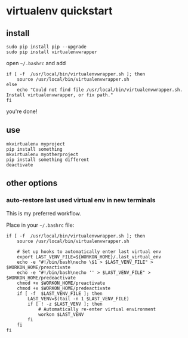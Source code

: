 # virtualenv quickstart

## install

    sudo pip install pip --upgrade
    sudo pip install virtualenvwrapper

open `~/.bashrc` and add

    if [ -f  /usr/local/bin/virtualenvwrapper.sh ]; then
        source /usr/local/bin/virtualenvwrapper.sh
    else
        echo "Could not find file /usr/local/bin/virtualenvwrapper.sh. Install virtualenvwrapper, or fix path."
    fi

you're done!

## use

    mkvirtualenv myproject
    pip install something
    mkvirtualenv myotherproject
    pip install something different
    deactivate

## other options

### auto-restore last used virtual env in new terminals

This is my preferred workflow.

Place in your `~/.bashrc` file:

    if [ -f  /usr/local/bin/virtualenvwrapper.sh ]; then
        source /usr/local/bin/virtualenvwrapper.sh

        # Set up hooks to automatically enter last virtual env
        export LAST_VENV_FILE=${WORKON_HOME}/.last_virtual_env
        echo -e "#!/bin/bash\necho \$1 > $LAST_VENV_FILE" > $WORKON_HOME/preactivate
        echo -e "#!/bin/bash\necho '' > $LAST_VENV_FILE" > $WORKON_HOME/predeactivate
        chmod +x $WORKON_HOME/preactivate
        chmod +x $WORKON_HOME/predeactivate
        if [ -f  $LAST_VENV_FILE ]; then
            LAST_VENV=$(tail -n 1 $LAST_VENV_FILE)
            if [ ! -z $LAST_VENV ]; then
                # Automatically re-enter virtual environment
                workon $LAST_VENV
            fi
        fi
    fi

